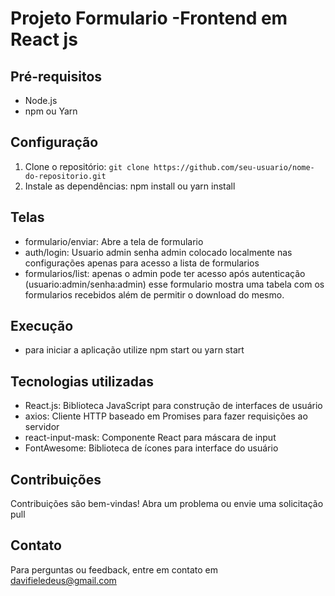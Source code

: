# Projeto Formulario -Frontend em React js

## Pré-requisitos
- Node.js
- npm ou Yarn

## Configuração
1. Clone o repositório: `git clone https://github.com/seu-usuario/nome-do-repositorio.git`
2. Instale as dependências:
   npm install ou yarn install

## Telas
- formulario/enviar: Abre a tela de formulario
- auth/login: Usuario admin senha admin colocado localmente nas configurações apenas para acesso a lista de formularios
- formularios/list: apenas o admin pode ter acesso após autenticação (usuario:admin/senha:admin)
  esse formulario mostra uma tabela com os formularios recebidos além de permitir o download do mesmo.

## Execução
- para iniciar a aplicação utilize npm start ou yarn start

## Tecnologias utilizadas
- React.js: Biblioteca JavaScript para construção de interfaces de usuário
- axios: Cliente HTTP baseado em Promises para fazer requisições ao servidor
- react-input-mask: Componente React para máscara de input
- FontAwesome: Biblioteca de ícones para interface do usuário

## Contribuições
Contribuições são bem-vindas! Abra um problema ou envie uma solicitação pull

## Contato
Para perguntas ou feedback, entre em contato em davifieledeus@gmail.com
